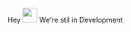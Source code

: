 Hey <img src="https://raw.githubusercontent.com/MartinHeinz/MartinHeinz/master/wave.gif" width="30px">
We're stil in Development
